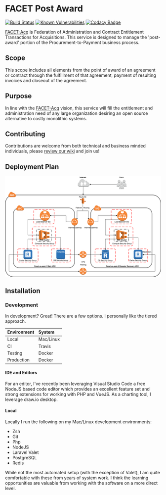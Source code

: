 # FACET Post Award

[![Build Status](https://travis-ci.org/facet-acq/post-award.svg?branch=develop)](https://travis-ci.org/facet-acq/post-award)
[![Known Vulnerabilities](https://snyk.io/test/github/facet-acq/post-award/badge.svg)](https://snyk.io/test/github/facet-acq/post-award)
[![Codacy Badge](https://api.codacy.com/project/badge/Grade/d715c190ecd1406d8f91ddf9e7864d2c)](https://www.codacy.com/app/djfurman/post-award?utm_source=github.com&amp;utm_medium=referral&amp;utm_content=facet-acq/post-award&amp;utm_campaign=Badge_Grade)

[FACET-Acq](https://github.com/facet-acq/) is Federation of Administration and Contract Entitlement Transactions for Acquisitions. This service is designed to manage the 'post-award' portion of the Procurement-to-Payment business process.

## Scope

This scope includes all elements from the point of award of an agreement or contract through the fulfillment of that agreement, payment of resulting invoices and closeout of the agreement.

## Purpose

In line with the [FACET-Acq](https://github.com/facet-acq/) vision, this service will fill the entitlement and administration need of any large organization desiring an open source alternative to costly monolithic systems.

## Contributing

Contributions are welcome from both technical and business minded individuals, please [review our wiki](https://github.com/facet-acq/post-award/wiki#contributing) and join us!

## Deployment Plan

![amazon web services resilient deployment concept](DeployingPostAward.png)

## Installation

### Development

In development? Great! There are a few options. I personally like the tiered approach.

| Environment | System |
| :--- | :--- |
| Local | Mac/Linux |
| CI | Travis |
| Testing | Docker |
| Production | Docker |

#### IDE and Editors

For an editor, I've recently been leveraging Visual Studio Code a free NodeJS based code editor which provides an excellent feature set and strong extensions for working with PHP and VueJS. As a charting tool, I leverage draw.io desktop.

#### Local

Locally I run the following on my Mac/Linux development environments:

- Zsh
- Git
- Php
- NodeJS
- Laravel Valet
- PostgreSQL
- Redis

While not the most automated setup (with the exception of Valet), I am quite comfortable with these from years of system work. I think the learning opportunities are valuable from working with the software on a more direct level.
